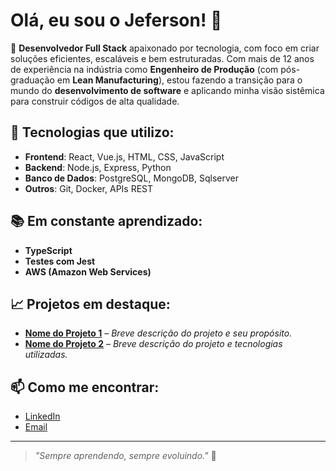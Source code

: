 # Olá, eu sou o Jeferson! 👋

🎯 **Desenvolvedor Full Stack** apaixonado por tecnologia, com foco em criar soluções eficientes, escaláveis e bem estruturadas. Com mais de 12 anos de experiência na indústria como **Engenheiro de Produção** (com pós-graduação em **Lean Manufacturing**), estou fazendo a transição para o mundo do **desenvolvimento de software** e aplicando minha visão sistêmica para construir códigos de alta qualidade.

## 🚀 Tecnologias que utilizo:
- **Frontend**: React, Vue.js, HTML, CSS, JavaScript
- **Backend**: Node.js, Express, Python
- **Banco de Dados**: PostgreSQL, MongoDB, Sqlserver
- **Outros**: Git, Docker, APIs REST

## 📚 Em constante aprendizado:
- **TypeScript**
- **Testes com Jest**
- **AWS (Amazon Web Services)**

## 📈 Projetos em destaque:
- [**Nome do Projeto 1**](https://github.com/JefersonManso/projeto1) – *Breve descrição do projeto e seu propósito.*
- [**Nome do Projeto 2**](https://github.com/JefersonManso/projeto2) – *Breve descrição do projeto e tecnologias utilizadas.*

## 📫 Como me encontrar:
- [LinkedIn](www.linkedin.com/in/jeferson-gomes)
- [Email](jrpsb@outlook.com)

---

> _"Sempre aprendendo, sempre evoluindo."_ 🚀

